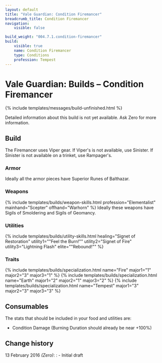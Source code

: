```yaml
---
layout: default
title: "Vale Guardian: Condition Firemancer"
breadcrumb_title: Condition Firemancer
navigation:
    visible: false

build_weight: "004.7.1.condition-firemancer"
build:
    visible: true
    name: Condition Firemancer
    type: Conditions
    profession: Tempest
---
```


# Vale Guardian: Builds &ndash; Condition Firemancer
{% include templates/messages/build-unfinished.html %}

Detailed information about this build is not yet available. Ask Zero for more information.

## Build
The Firemancer uses Viper gear.
If Viper's is not available, use Sinister.
If Sinister is not available on a trinket, use Rampager's.

### Armor
Ideally all the armor pieces have Superior Runes of Balthazar.

### Weapons
{% include templates/builds/weapon-skills.html profession="Elementalist" mainhand="Scepter" offhand="Warhorn" %}
Ideally these weapons have Sigils of Smoldering and Sigils of Geomancy.

### Utilities
{% include templates/builds/utility-skills.html healing="Signet of Restoration" utility1="&quot;Feel the Burn!&quot;" utility2="Signet of Fire" utility3="Lightning Flash" elite="&quot;Rebound!&quot;" %}

### Traits
{% include templates/builds/specialization.html name="Fire" major1="1" major2="3" major3="1" %}
{% include templates/builds/specialization.html name="Earth" major1="2" major2="1" major3="2" %}
{% include templates/builds/specialization.html name="Tempest" major1="3" major2="3" major3="3" %}

## Consumables
The stats that should be included in your food and utilities are:

- Condition Damage (Burning Duration should already be near +100%)

## Change history
13 February 2016 *(Zero)*:
: - Initial draft
